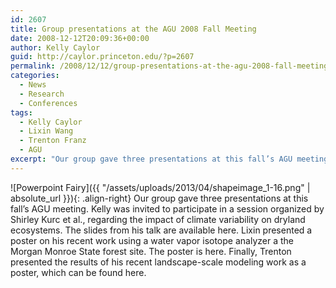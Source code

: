 ```yaml
---
id: 2607
title: Group presentations at the AGU 2008 Fall Meeting
date: 2008-12-12T20:09:36+00:00
author: Kelly Caylor
guid: http://caylor.princeton.edu/?p=2607
permalink: /2008/12/12/group-presentations-at-the-agu-2008-fall-meeting/
categories:
  - News
  - Research
  - Conferences
tags:
  - Kelly Caylor
  - Lixin Wang
  - Trenton Franz
  - AGU
excerpt: "Our group gave three presentations at this fall’s AGU meeting."
---
```

![Powerpoint Fairy]({{ "/assets/uploads/2013/04/shapeimage_1-16.png" | absolute_url }}){: .align-right} Our group gave three presentations at this fall’s AGU meeting. Kelly was invited to participate in a session organized by Shirley Kurc et al., regarding the impact of climate variability on dryland ecosystems. The slides from his talk are available here. Lixin presented a poster on his recent work using a water vapor isotope analyzer a the Morgan Monroe State forest site. The poster is here. Finally, Trenton presented the results of his recent landscape-scale modeling work as a poster, which can be found here.